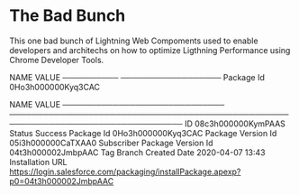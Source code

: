 # The Bad Bunch

This one bad bunch of Lightning Web Compoments used to enable developers and architechs on how to optimize Ligthning Performance using Chrome Developer Tools.

NAME        VALUE
──────────  ──────────────────
Package Id  0Ho3h000000Kyq3CAC

NAME                           VALUE
─────────────────────────────  ─────────────────────────────────────────────────────────────────────────────────
ID                             08c3h000000KymPAAS
Status                         Success
Package Id                     0Ho3h000000Kyq3CAC
Package Version Id             05i3h000000CaTXAA0
Subscriber Package Version Id  04t3h000002JmbpAAC
Tag
Branch
Created Date                   2020-04-07 13:43
Installation URL               https://login.salesforce.com/packaging/installPackage.apexp?p0=04t3h000002JmbpAAC
